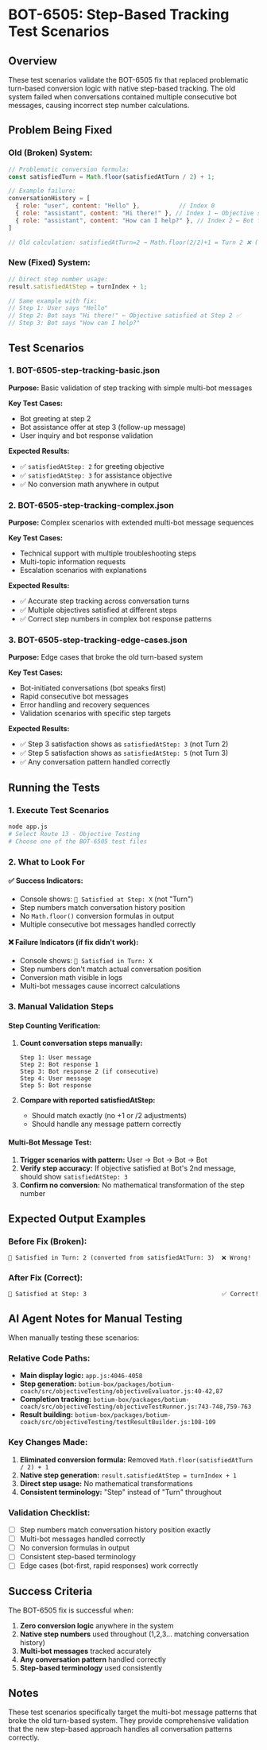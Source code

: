 # BOT-6505: Step-Based Tracking Test Scenarios

## Overview
These test scenarios validate the BOT-6505 fix that replaced problematic turn-based conversion logic with native step-based tracking. The old system failed when conversations contained multiple consecutive bot messages, causing incorrect step number calculations.

## Problem Being Fixed

### Old (Broken) System:
```javascript
// Problematic conversion formula:
const satisfiedTurn = Math.floor(satisfiedAtTurn / 2) + 1;

// Example failure:
conversationHistory = [
  { role: "user", content: "Hello" },           // Index 0
  { role: "assistant", content: "Hi there!" }, // Index 1 ← Objective satisfied here  
  { role: "assistant", content: "How can I help?" }, // Index 2 ← Bot follow-up
]

// Old calculation: satisfiedAtTurn=2 → Math.floor(2/2)+1 = Turn 2 ❌ (should be Step 3)
```

### New (Fixed) System:
```javascript
// Direct step number usage:
result.satisfiedAtStep = turnIndex + 1;

// Same example with fix:
// Step 1: User says "Hello"
// Step 2: Bot says "Hi there!" ← Objective satisfied at Step 2 ✅  
// Step 3: Bot says "How can I help?"
```

## Test Scenarios

### 1. BOT-6505-step-tracking-basic.json
**Purpose:** Basic validation of step tracking with simple multi-bot messages

**Key Test Cases:**
- Bot greeting at step 2
- Bot assistance offer at step 3 (follow-up message)
- User inquiry and bot response validation

**Expected Results:**
- ✅ `satisfiedAtStep: 2` for greeting objective
- ✅ `satisfiedAtStep: 3` for assistance objective
- ✅ No conversion math anywhere in output

### 2. BOT-6505-step-tracking-complex.json
**Purpose:** Complex scenarios with extended multi-bot message sequences

**Key Test Cases:**
- Technical support with multiple troubleshooting steps
- Multi-topic information requests
- Escalation scenarios with explanations

**Expected Results:**
- ✅ Accurate step tracking across conversation turns
- ✅ Multiple objectives satisfied at different steps
- ✅ Correct step numbers in complex bot response patterns

### 3. BOT-6505-step-tracking-edge-cases.json
**Purpose:** Edge cases that broke the old turn-based system

**Key Test Cases:**
- Bot-initiated conversations (bot speaks first)
- Rapid consecutive bot messages
- Error handling and recovery sequences
- Validation scenarios with specific step targets

**Expected Results:**
- ✅ Step 3 satisfaction shows as `satisfiedAtStep: 3` (not Turn 2)
- ✅ Step 5 satisfaction shows as `satisfiedAtStep: 5` (not Turn 3)
- ✅ Any conversation pattern handled correctly

## Running the Tests

### 1. Execute Test Scenarios
```bash
node app.js
# Select Route 13 - Objective Testing
# Choose one of the BOT-6505 test files
```

### 2. What to Look For

#### ✅ Success Indicators:
- Console shows: `🎯 Satisfied at Step: X` (not "Turn")
- Step numbers match conversation history position
- No `Math.floor()` conversion formulas in output
- Multiple consecutive bot messages handled correctly

#### ❌ Failure Indicators (if fix didn't work):
- Console shows: `🎯 Satisfied in Turn: X` 
- Step numbers don't match actual conversation position
- Conversion math visible in logs
- Multi-bot messages cause incorrect calculations

### 3. Manual Validation Steps

#### Step Counting Verification:
1. **Count conversation steps manually:**
   ```
   Step 1: User message
   Step 2: Bot response 1
   Step 3: Bot response 2 (if consecutive)
   Step 4: User message
   Step 5: Bot response
   ```

2. **Compare with reported satisfiedAtStep:**
   - Should match exactly (no +1 or /2 adjustments)
   - Should handle any message pattern correctly

#### Multi-Bot Message Test:
1. **Trigger scenarios with pattern:** User → Bot → Bot → Bot
2. **Verify step accuracy:** If objective satisfied at Bot's 2nd message, should show `satisfiedAtStep: 3`
3. **Confirm no conversion:** No mathematical transformation of the step number

## Expected Output Examples

### Before Fix (Broken):
```
🎯 Satisfied in Turn: 2 (converted from satisfiedAtTurn: 3)  ❌ Wrong!
```

### After Fix (Correct):
```
🎯 Satisfied at Step: 3                                      ✅ Correct!
```

## AI Agent Notes for Manual Testing

When manually testing these scenarios:

### Relative Code Paths:
- **Main display logic:** `app.js:4046-4058` 
- **Step generation:** `botium-box/packages/botium-coach/src/objectiveTesting/objectiveEvaluator.js:40-42,87`
- **Completion tracking:** `botium-box/packages/botium-coach/src/objectiveTesting/objectiveTestRunner.js:743-748,759-763`
- **Result building:** `botium-box/packages/botium-coach/src/objectiveTesting/testResultBuilder.js:108-109`

### Key Changes Made:
1. **Eliminated conversion formula:** Removed `Math.floor(satisfiedAtTurn / 2) + 1`
2. **Native step generation:** `result.satisfiedAtStep = turnIndex + 1`
3. **Direct step usage:** No mathematical transformations
4. **Consistent terminology:** "Step" instead of "Turn" throughout

### Validation Checklist:
- [ ] Step numbers match conversation history position exactly
- [ ] Multi-bot messages handled correctly
- [ ] No conversion formulas in output
- [ ] Consistent step-based terminology
- [ ] Edge cases (bot-first, rapid responses) work correctly

## Success Criteria

The BOT-6505 fix is successful when:
1. **Zero conversion logic** anywhere in the system
2. **Native step numbers** used throughout (1,2,3... matching conversation history)
3. **Multi-bot messages** tracked accurately  
4. **Any conversation pattern** handled correctly
5. **Step-based terminology** used consistently

## Notes

These test scenarios specifically target the multi-bot message patterns that broke the old turn-based system. They provide comprehensive validation that the new step-based approach handles all conversation patterns correctly.